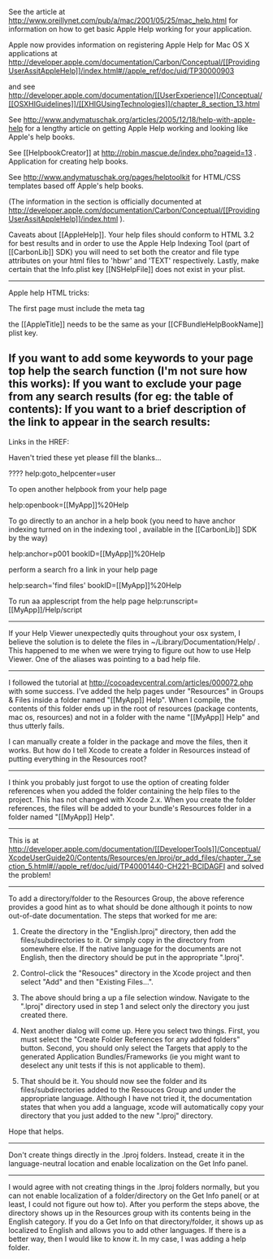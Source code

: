

See the article at http://www.oreillynet.com/pub/a/mac/2001/05/25/mac_help.html for information on how to get basic Apple Help working for your application. 

Apple now provides information on registering Apple Help for Mac OS X applications at http://developer.apple.com/documentation/Carbon/Conceptual/[[ProvidingUserAssitAppleHelp]]/index.html#//apple_ref/doc/uid/TP30000903

and see http://developer.apple.com/documentation/[[UserExperience]]/Conceptual/[[OSXHIGuidelines]]/[[XHIGUsingTechnologies]]/chapter_8_section_13.html

See http://www.andymatuschak.org/articles/2005/12/18/help-with-apple-help for a lengthy article on getting Apple Help working and looking like Apple's help books.

See [[HelpbookCreator]] at http://robin.mascue.de/index.php?pageid=13 . Application for creating help books.

See http://www.andymatuschak.org/pages/helptoolkit for HTML/CSS templates based off Apple's help books.

(The information in the section is officially documented at http://developer.apple.com/documentation/Carbon/Conceptual/[[ProvidingUserAssitAppleHelp]]/index.html ).

Caveats about [[AppleHelp]]. Your help files should conform to HTML 3.2 for best results and in order to use the Apple Help Indexing Tool (part of [[CarbonLib]] SDK) you will need to set both the creator and file type attributes on your html files to 'hbwr' and 'TEXT' respectively. Lastly, make certain that the Info.plist key [[NSHelpFile]] does not exist in your plist.

----
Apple help HTML tricks:

The first page must include the meta tag 
<code><META name="[[AppleTitle]]" Content="[[MyApp]] Help"></code>

the [[AppleTitle]] needs to be the same as your [[CFBundleHelpBookName]] plist key.

If you want to add some keywords to your page top help the search function (I'm not sure how this works):
<code><META name="keywords" Content="keyword1, keyword2, keyword3"></code>
If you want to exclude your page from any search results (for eg: the table of contents):
<code><META name="robots" Content="noindex"></code>
If you want to a brief description of the link to appear in the search results:
<code><META name="[[AppleAbstract]]" Content="This is the topic you are looking for!"></code>
----

Links in the HREF:

Haven't tried these yet please fill the blanks...

????
help:goto_helpcenter=user

To open another helpbook from your help page

help:openbook=[[MyApp]]%20Help

To go directly to an anchor in a help book (you need to have anchor indexing turned on in the indexing tool , available in the [[CarbonLib]] SDK by the way)

help:anchor=p001 bookID=[[MyApp]]%20Help

perform a search fro a link in your help page

help:search='find files' bookID=[[MyApp]]%20Help

To run aa applescript from the help page
help:runscript=[[MyApp]]/Help/script

----

If your Help Viewer unexpectedly quits throughout your osx system, I believe the solution is to delete the files in ~/Library/Documentation/Help/ . This happened to me when we were trying to figure out how to use Help Viewer. One of the aliases was pointing to a bad help file.

----

I followed the tutorial at http://cocoadevcentral.com/articles/000072.php with some success. I've added the help pages under "Resources" in Groups & Files inside a folder named "[[MyApp]] Help". When I compile, the contents of this folder ends up in the root of resources (package contents, mac os, resources) and not in a folder with the name "[[MyApp]] Help" and thus utterly fails.

I can manually create a folder in the package and move the files, then it works. But how do I tell Xcode to create a folder in Resources instead of putting everything in the Resources root?

----

I think you probably just forgot to use the option of creating folder references when you added the folder containing the help files to the project. This has not changed with Xcode 2.x. When you create the folder references, the files will be added to your bundle's Resources folder in a folder named "[[MyApp]] Help".

----
This is at http://developer.apple.com/documentation/[[DeveloperTools]]/Conceptual/XcodeUserGuide20/Contents/Resources/en.lproj/pr_add_files/chapter_7_section_5.html#//apple_ref/doc/uid/TP40001440-CH221-BCIDAGFI and solved the problem!

----
To add a directory/folder to the Resources Group, the above reference provides a good hint as to what should be done although it points to now out-of-date documentation.  The steps that worked for me are:

1. Create the directory in the "English.lproj" directory, then add the files/subdirectories to it.  Or simply copy in the directory from somewhere else.  If the native language for the documents are not English, then the directory should be put in the appropriate ".lproj".

2. Control-click the "Resouces" directory in the Xcode project and then select "Add" and then "Existing Files...".

3. The above should bring a up a file selection window.  Navigate to the ".lproj" directory used in step 1 and select only the directory you just created there.

4. Next another dialog will come up.  Here you select two things.  First, you must select the "Create Folder References for any added folders" button.  Second, you should only select the Targets that apply to the generated Application Bundles/Frameworks (ie you might want to deselect any unit tests if this is not applicable to them).

5.  That should be it.  You should now see the folder and its files/subdirectories added to the Resouces Group and under the appropriate language.  Although I have not tried it, the documentation states that when you add a language, xcode will automatically copy your directory that you just added  to the new ".lproj" directory.

Hope that helps.

----

Don't create things directly in the .lproj folders.  Instead, create it in the language-neutral location and enable localization on the Get Info panel.

----

I would agree with not creating things in the .lproj folders normally, but you can not enable localization of a folder/directory on the Get Info panel( or at least, I could not figure out how to).  After you perform the steps above, the directory shows up in the Resources group with its contents being in the English category.  If you do a Get Info on that directory/folder, it shows up as localized to English and allows you to add other languages.  If there is a better way, then I would like to know it.  In my case, I was adding a help folder.